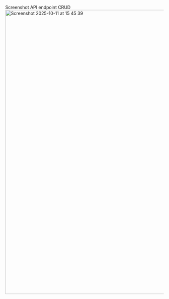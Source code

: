 Screenshot API endpoint CRUD
<img width="1440" height="900" alt="Screenshot 2025-10-11 at 15 45 39" src="https://github.com/user-attachments/assets/942b9143-c652-4e95-b4f1-1ed22af6565a" />
